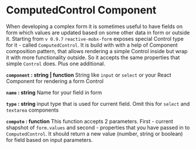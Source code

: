 # ComputedControl Component

When developing a complex form it is sometimes useful to have fields on form which values are updated based on some other data in form or outside it. Starting from `v 0.9.7` `reactive-mobx-form` exposes special Control type for it - called `ComputedControl`. It is build with with a help of Component composition pattern, that allows rendering a simple Control inside but wrap it with more functionality outside. So it accepts the same properties that simple `Control` does. Plus one additional.

**`component` : string | function**
String like `input` or `select` or your React Component for rendering a form Control

**`name` : string**
Name for your field in form

**`type` : string**
input type that is used for current field. Omit this for `select` and `textarea` components

**`compute` : function**
This function accepts 2 parameters. First - current shapshot of `form.values` and second - properties that you have passed in to `ComputedControl`. It should return a new value (number, string or boolean) for field based on input parameters.
